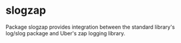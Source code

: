 # slogzap
Package slogzap provides integration between the standard library's log/slog package and Uber's zap logging library.

